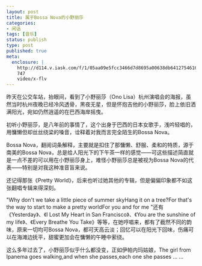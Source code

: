 ```yaml
---
layout: post
title: 属于Bossa Nova的小野丽莎
categories:
- 闲话
tags: [音乐]
status: publish
type: post
published: true
meta:
  enclosure: |
    http://d114.v.iask.com/f/1/05aa09e5fcc3466d7d8695a00638db6412754616.flv#swf&amp
    747
    video/x-flv
---
```


昨天在公交车站，抬眼间，看到了小野丽莎（Ono Lisa）杭州演唱会的海报，虽然当时杭州夜晚已经冷风透骨，黑夜无星，但是怀抱吉他的小野丽莎，脸上依旧洒满阳光，宛如仍然逍遥的在巴西海岸摇曳。

初听小野丽莎，是八年前的事情了，这个出身于巴西的日本女歌手，浅吟轻唱的，用慵懒但却丝丝绕梁的嗓音，诠释着对我而言完全陌生的Bossa Nova。

Bossa Nova，翻阅词条解释，主要就是扣住了那慵懒、舒服、柔和的特质，源于南美的Bossa Nova，总是给人阳光下的下午茶一样的感觉——可这些描述简直就是一点不差的可以用在小野丽莎身上，难怪小野丽莎总是被视为Bossa Nova的代表——特别是对我这种准音盲来说。

还记得那张《Pretty World》，后来也听过她其他的专辑，但是偏偏印象都不如这张翻唱专辑来得深刻。

"Why don't we take a little piece of summer skyHang it on a tree?For that's the way to start to make a pretty worldFor you and for me "还有《Yesterday》、《I Lost My Heart in San Francisco》、《You are the sunshine of my life》、《Every Breathe You Take》等等，在她哼唱来，都有了截然不同的韵味，原来一切均可Bossa Nova，都可天高云淡；回忆可以在阳光下回味，伤痛可以在海滩边抚平，甜蜜更加会在慵懒的午睡中萦绕。

这么多年过去了，小野丽莎似乎什么都没变，正如伊帕内玛姑娘，The girl from Ipanema goes walking,and when she passes,each one she passes  ... ...

